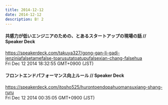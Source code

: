 ```yaml
---
title: 2014-12-12
date: 2014-12-12
description: B! 2
---
```


#### 共感力が低いエンジニアのための、とあるスタートアップの現場の話 // Speaker Deck
https://speakerdeck.com/takuya327/gong-gan-li-gadi-ienziniafalsetamefalse-toarusutatoatupufalsexian-chang-falsehua<br>
Fri Dec 12 2014 18:32:55 GMT+0900 (JST)<br>


#### フロントエンドパフォーマンス向上ルール // Speaker Deck
https://speakerdeck.com/itosho525/hurontoendopahuomansuxiang-shang-ruru<br>
Fri Dec 12 2014 00:35:05 GMT+0900 (JST)<br>


